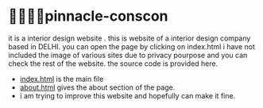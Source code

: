 # 🚧🚧🏣🏤pinnacle-conscon
it is a interior design website .
this is website of a interior design company based in DELHI.
you can open the page by clicking on index.html
i have not included the image of various sites due to privacy pourpose and you can check the rest of the website.
the source code is provided here.

- [index.html](index.html) is the main file
- [about.html](about.html) gives the about section of the page.
- i am trying to improve this website and hopefully can make it fine.
